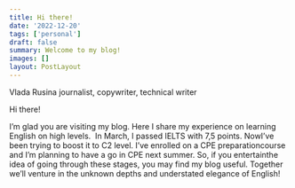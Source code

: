 ```yaml
---
title: Hi there! 
date: '2022-12-20'
tags: ['personal']
draft: false
summary: Welcome to my blog! 
images: []
layout: PostLayout
---
```


Vlada Rusina
journalist, copywriter, technical writer

Hi there! 

I’m glad you are visiting my blog. Here I share my experience on learning English on high levels.  In March, I passed IELTS with 7,5 points. NowI’ve been trying to boost it to C2 level. I’ve enrolled on a CPE preparationcourse and I’m planning to have a go in CPE next summer. So, if you entertainthe idea of going through these stages, you may find my blog useful. Together we’ll venture in the unknown depths and understated elegance of English! 
